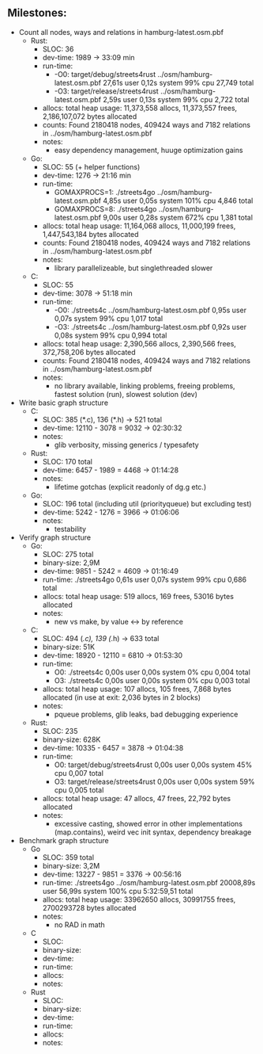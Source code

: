 ## Milestones: ##
- Count all nodes, ways and relations in hamburg-latest.osm.pbf
    - Rust:
        - SLOC: 36
        - dev-time: 1989 -> 33:09 min
        - run-time:
            - -O0: target/debug/streets4rust ../osm/hamburg-latest.osm.pbf  27,61s user 0,12s system 99% cpu 27,749 total
            - -O3: target/release/streets4rust ../osm/hamburg-latest.osm.pbf  2,59s user 0,13s system 99% cpu 2,722 total
        - allocs: total heap usage: 11,373,558 allocs, 11,373,557 frees, 2,186,107,072 bytes allocated
        - counts: Found 2180418 nodes, 409424 ways and 7182 relations in ../osm/hamburg-latest.osm.pbf
        - notes:
            - easy dependency management, huuge optimization gains
    - Go:
        - SLOC: 55 (+ helper functions)
        - dev-time: 1276 -> 21:16 min
        - run-time:
            - GOMAXPROCS=1: ./streets4go ../osm/hamburg-latest.osm.pbf  4,85s user 0,05s system 101% cpu 4,846 total
            - GOMAXPROCS=8: ./streets4go ../osm/hamburg-latest.osm.pbf  9,00s user 0,28s system 672% cpu 1,381 total
        - allocs: total heap usage: 11,164,068 allocs, 11,000,199 frees, 1,447,543,184 bytes allocated
        - counts: Found 2180418 nodes, 409424 ways and 7182 relations in ../osm/hamburg-latest.osm.pbf
        - notes:
            - library parallelizeable, but singlethreaded slower
    - C:
        - SLOC: 55
        - dev-time: 3078 -> 51:18 min
        - run-time:
            - -O0: ./streets4c ../osm/hamburg-latest.osm.pbf  0,95s user 0,07s system 99% cpu 1,017 total
            - -O3: ./streets4c ../osm/hamburg-latest.osm.pbf  0,92s user 0,08s system 99% cpu 0,994 total
        - allocs: total heap usage: 2,390,566 allocs, 2,390,566 frees, 372,758,206 bytes allocated
        - counts: Found 2180418 nodes, 409424 ways and 7182 relations in ../osm/hamburg-latest.osm.pbf
        - notes:
            - no library available, linking problems, freeing problems, fastest solution (run), slowest solution (dev)
- Write basic graph structure
    - C:
        - SLOC: 385 (\*.c), 136 (\*.h) -> 521 total
        - dev-time: 12110 - 3078 = 9032 -> 02:30:32
        - notes:
            - glib verbosity, missing generics / typesafety
    - Rust:
        - SLOC: 170 total
        - dev-time: 6457 - 1989 = 4468 -> 01:14:28
        - notes:
            - lifetime gotchas (explicit readonly of dg.g etc.)
    - Go:
        - SLOC: 196 total (including util (priorityqueue) but excluding test)
        - dev-time: 5242 - 1276 = 3966 -> 01:06:06
        - notes:
            - testability
- Verify graph structure
    - Go:
        - SLOC: 275 total
        - binary-size: 2,9M
        - dev-time: 9851 - 5242 = 4609 -> 01:16:49
        - run-time: ./streets4go 0,61s user 0,07s system 99% cpu 0,686 total
        - allocs: total heap usage: 519 allocs, 169 frees, 53016 bytes allocated
        - notes:
            - new vs make, by value <-> by reference
    - C:
        - SLOC: 494 (*.c), 139 (*.h) -> 633 total
        - binary-size: 51K
        - dev-time: 18920 - 12110 = 6810 -> 01:53:30
        - run-time:
            - O0: ./streets4c  0,00s user 0,00s system 0% cpu 0,004 total
            - O3: ./streets4c  0,00s user 0,00s system 0% cpu 0,003 total
        - allocs: total heap usage: 107 allocs, 105 frees, 7,868 bytes allocated (in use at exit: 2,036 bytes in 2 blocks)
        - notes:
            - pqueue problems, glib leaks, bad debugging experience
    - Rust:
        - SLOC: 235
        - binary-size: 628K
        - dev-time: 10335 - 6457 = 3878 -> 01:04:38
        - run-time:
            - O0: target/debug/streets4rust  0,00s user 0,00s system 45% cpu 0,007 total
            - O3: target/release/streets4rust  0,00s user 0,00s system 59% cpu 0,005 total
        - allocs: total heap usage: 47 allocs, 47 frees, 22,792 bytes allocated
        - notes:
            - excessive casting, showed error in other implementations (map.contains), weird vec init syntax, dependency breakage
- Benchmark graph structure
    - Go
        - SLOC: 359 total
        - binary-size: 3,2M
        - dev-time: 13227 - 9851 = 3376 -> 00:56:16
        - run-time: ./streets4go ../osm/hamburg-latest.osm.pbf 20008,89s user 56,99s system 100% cpu 5:32:59,51 total
        - allocs: total heap usage: 33962650 allocs, 30991755 frees, 2700293728 bytes allocated
        - notes:
            - no RAD in math
    - C
        - SLOC:
        - binary-size:
        - dev-time:
        - run-time:
        - allocs:
        - notes:
    - Rust
        - SLOC:
        - binary-size:
        - dev-time:
        - run-time:
        - allocs:
        - notes:

